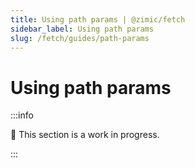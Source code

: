 ```yaml
---
title: Using path params | @zimic/fetch
sidebar_label: Using path params
slug: /fetch/guides/path-params
---
```


# Using path params

:::info

🚧 This section is a work in progress.

:::
